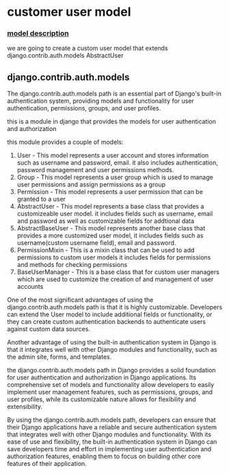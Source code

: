 # customer user model

### [model description](./accounts/models.py)

we are going to create a custom user model that extends django.contrib.auth.models AbstractUser

## django.contrib.auth.models

The django.contrib.auth.models path is an essential part of Django's built-in authentication system, providing models and functionality for user authentication, permissions, groups, and user profiles.

this is a module in django that provides the models for user authentication and authorization

this module provides a couple of models:

1. User  - This  model represents a user account and stores information such as username and password, email. it also includes authentication, password management and user permissions methods.
2. Group - This model represents a user group which is used to manage user permissions and assign permissions as a group
3. Permission - This model represents a user permission that can be granted to a user
4. AbstractUser - This model represents a base class that provides a customizeable user model. it includes fields such as username, email and password as well as customizable  fields for addtional data
5. AbstractBaseUser - This model represents another base class that provides a more customized user model, it includes fields such as username(custom username field), email and password.
6. PermissionMixin - This is a mixin class that can be used to add permissions to custom user models it includes fields for permissions and methods for checking permissions
7. BaseUserManager - This is a base class that for custom user managers which are used to customize the creation of and management of user accounts

One of the most significant advantages of using the django.contrib.auth.models path is that it is highly customizable. Developers can extend the User model to include additional fields or functionality, or they can create custom authentication backends to authenticate users against custom data sources.

Another advantage of using the built-in authentication system in Django is that it integrates well with other Django modules and functionality, such as the admin site, forms, and templates.

 the django.contrib.auth.models path in Django provides a solid foundation for user authentication and authorization in Django applications. Its comprehensive set of models and functionality allow developers to easily implement user management features, such as permissions, groups, and user profiles, while its customizable nature allows for flexibility and extensibility.

By using the django.contrib.auth.models path, developers can ensure that their Django applications have a reliable and secure authentication system that integrates well with other Django modules and functionality. With its ease of use and flexibility, the built-in authentication system in Django can save developers time and effort in implementing user authentication and authorization features, enabling them to focus on building other core features of their application.

